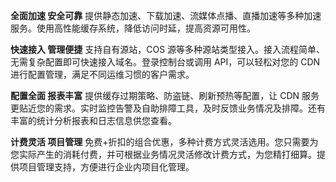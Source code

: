 **全面加速 安全可靠**
提供静态加速、下载加速、流媒体点播、直播加速等多种加速服务。使用高性能缓存系统，降低访问时延，提高资源可用性。

**快速接入 管理便捷**
支持自有源站，COS 源等多种源站类型接入。接入流程简单、无需复杂配置即可快速接入域名。登录控制台或调用 API，可以轻松对您的 CDN 进行配置管理，满足不同运维习惯的客户需求。

**配置全面 报表丰富**
提供缓存过期策略、防盗链、刷新预热等配置，让 CDN 服务更贴近您的需求。实时监控告警及自助排障工具，及时反馈业务情况及排障。还有丰富的统计分析报表和日志信息供您查看。

**计费灵活 项目管理**
免费+折扣的组合优惠，多种计费方式灵活选用。您只需要为您实际产生的消耗付费，并可根据业务情况灵活修改计费方式，为您精打细算。提供项目管理支持，方便进行企业内项目化管理。
